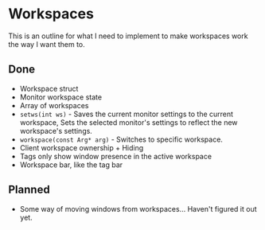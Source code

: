 # Workspaces

This is an outline for what I need to implement to make workspaces work
the way I want them to.

## Done

 - Workspace struct
 - Monitor workspace state
 - Array of workspaces
 - `setws(int ws)` -
   Saves the current monitor settings to the current workspace,
   Sets the selected monitor's settings to reflect
   the new workspace's settings.
 - `workspace(const Arg* arg)` -
   Switches to specific workspace.
 - Client workspace ownership + Hiding
 - Tags only show window presence in the active workspace
 - Workspace bar, like the tag bar

## Planned

 - Some way of moving windows from workspaces...
   Haven't figured it out yet.
